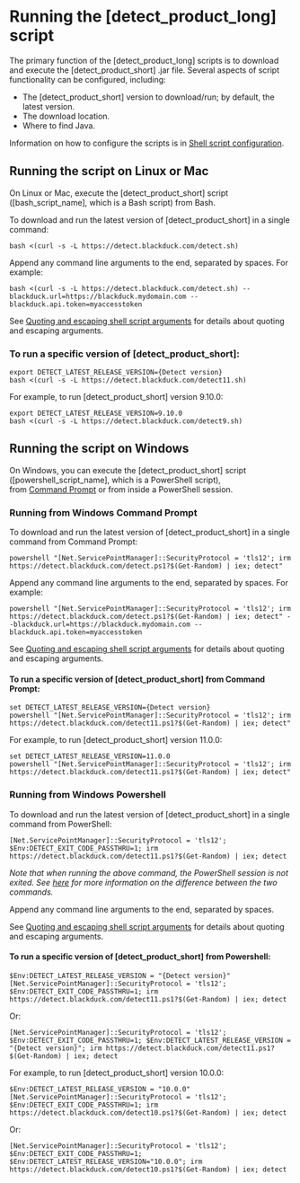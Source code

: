 # Running the [detect_product_long] script

The primary function of the [detect_product_long] scripts is to download and execute the [detect_product_short] .jar file.
Several aspects of script functionality can be configured, including:

* The [detect_product_short] version to download/run; by default, the latest version.
* The download location.
* Where to find Java.

Information on how to configure the scripts is in [Shell script configuration](../../scripts/overview.md).

## Running the script on Linux or Mac

On Linux or Mac, execute the [detect_product_short] script ([bash_script_name], which is a Bash script) from Bash.

To download and run the latest version of [detect_product_short] in a single command:

````
bash <(curl -s -L https://detect.blackduck.com/detect.sh)
````

Append any command line arguments to the end, separated by spaces. For example:

````
bash <(curl -s -L https://detect.blackduck.com/detect.sh) --blackduck.url=https://blackduck.mydomain.com --blackduck.api.token=myaccesstoken
````

See [Quoting and escaping shell script arguments](../../scripts/script-escaping-special-characters.md) for details about quoting and escaping arguments.

### To run a specific version of [detect_product_short]:

````
export DETECT_LATEST_RELEASE_VERSION={Detect version}
bash <(curl -s -L https://detect.blackduck.com/detect11.sh)
````

For example, to run [detect_product_short] version 9.10.0:

````
export DETECT_LATEST_RELEASE_VERSION=9.10.0
bash <(curl -s -L https://detect.blackduck.com/detect9.sh)
````

## Running the script on Windows

On Windows, you can execute the [detect_product_short] script ([powershell_script_name], which is a PowerShell script),   
from [Command Prompt](https://en.wikipedia.org/wiki/Cmd.exe) or from inside a PowerShell session. 

### Running from Windows Command Prompt

To download and run the latest version of [detect_product_short] in a single command from Command Prompt:

````
powershell "[Net.ServicePointManager]::SecurityProtocol = 'tls12'; irm https://detect.blackduck.com/detect.ps1?$(Get-Random) | iex; detect"
````

Append any command line arguments to the end, separated by spaces. For example:

````
powershell "[Net.ServicePointManager]::SecurityProtocol = 'tls12'; irm https://detect.blackduck.com/detect.ps1?$(Get-Random) | iex; detect" --blackduck.url=https://blackduck.mydomain.com --blackduck.api.token=myaccesstoken
````

See [Quoting and escaping shell script arguments](../../scripts/script-escaping-special-characters.md) for details about quoting and escaping arguments.

#### To run a specific version of [detect_product_short] from Command Prompt:

````
set DETECT_LATEST_RELEASE_VERSION={Detect version}
powershell "[Net.ServicePointManager]::SecurityProtocol = 'tls12'; irm https://detect.blackduck.com/detect11.ps1?$(Get-Random) | iex; detect"
````

For example, to run [detect_product_short] version 11.0.0:

````
set DETECT_LATEST_RELEASE_VERSION=11.0.0
powershell "[Net.ServicePointManager]::SecurityProtocol = 'tls12'; irm https://detect.blackduck.com/detect11.ps1?$(Get-Random) | iex; detect"
````

### Running from Windows Powershell

To download and run the latest version of [detect_product_short] in a single command from PowerShell:
````
[Net.ServicePointManager]::SecurityProtocol = 'tls12'; $Env:DETECT_EXIT_CODE_PASSTHRU=1; irm https://detect.blackduck.com/detect11.ps1?$(Get-Random) | iex; detect
````

_Note that when running the above command, the PowerShell session is not exited. See [here](../../scripts/script-escaping-special-characters.md) for more information on the difference between the two commands._

Append any command line arguments to the end, separated by spaces.

See [Quoting and escaping shell script arguments](../../scripts/script-escaping-special-characters.md) for details about quoting and escaping arguments.

#### To run a specific version of [detect_product_short] from Powershell:

````
$Env:DETECT_LATEST_RELEASE_VERSION = "{Detect version}"
[Net.ServicePointManager]::SecurityProtocol = 'tls12'; $Env:DETECT_EXIT_CODE_PASSTHRU=1; irm https://detect.blackduck.com/detect11.ps1?$(Get-Random) | iex; detect
````

Or:

````
[Net.ServicePointManager]::SecurityProtocol = 'tls12'; $Env:DETECT_EXIT_CODE_PASSTHRU=1; $Env:DETECT_LATEST_RELEASE_VERSION = "{Detect version}"; irm https://detect.blackduck.com/detect11.ps1?$(Get-Random) | iex; detect
````


For example, to run [detect_product_short] version 10.0.0:

````
$Env:DETECT_LATEST_RELEASE_VERSION = "10.0.0"
[Net.ServicePointManager]::SecurityProtocol = 'tls12'; $Env:DETECT_EXIT_CODE_PASSTHRU=1; irm https://detect.blackduck.com/detect10.ps1?$(Get-Random) | iex; detect
````

Or:

````
[Net.ServicePointManager]::SecurityProtocol = 'tls12'; $Env:DETECT_EXIT_CODE_PASSTHRU=1; $Env:DETECT_LATEST_RELEASE_VERSION="10.0.0"; irm https://detect.blackduck.com/detect10.ps1?$(Get-Random) | iex; detect
````

